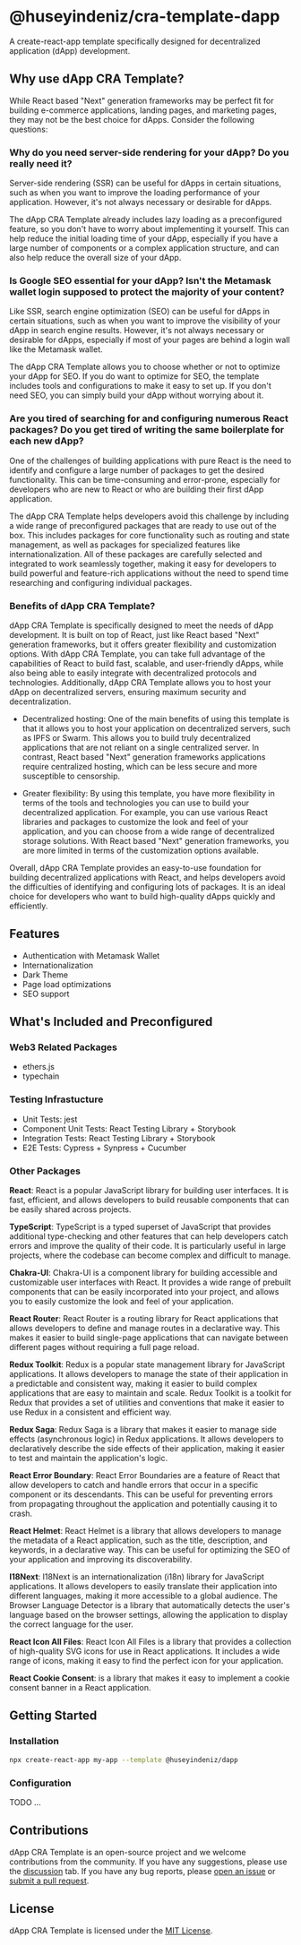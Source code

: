 # @huseyindeniz/cra-template-dapp

A create-react-app template specifically designed for decentralized application (dApp) development.

## Why use dApp CRA Template?

While React based "Next" generation frameworks may be perfect fit for building e-commerce applications, landing pages, and marketing pages, they may not be the best choice for dApps. Consider the following questions:

### Why do you need server-side rendering for your dApp? Do you really need it?

Server-side rendering (SSR) can be useful for dApps in certain situations, such as when you want to improve the loading performance of your application. However, it's not always necessary or desirable for dApps.

The dApp CRA Template already includes lazy loading as a preconfigured feature, so you don't have to worry about implementing it yourself. This can help reduce the initial loading time of your dApp, especially if you have a large number of components or a complex application structure, and can also help reduce the overall size of your dApp.

### Is Google SEO essential for your dApp? Isn't the Metamask wallet login supposed to protect the majority of your content?

Like SSR, search engine optimization (SEO) can be useful for dApps in certain situations, such as when you want to improve the visibility of your dApp in search engine results. However, it's not always necessary or desirable for dApps, especially if most of your pages are behind a login wall like the Metamask wallet.

The dApp CRA Template allows you to choose whether or not to optimize your dApp for SEO. If you do want to optimize for SEO, the template includes tools and configurations to make it easy to set up. If you don't need SEO, you can simply build your dApp without worrying about it.

### Are you tired of searching for and configuring numerous React packages? Do you get tired of writing the same boilerplate for each new dApp?

One of the challenges of building applications with pure React is the need to identify and configure a large number of packages to get the desired functionality. This can be time-consuming and error-prone, especially for developers who are new to React or who are building their first dApp application.

The dApp CRA Template helps developers avoid this challenge by including a wide range of preconfigured packages that are ready to use out of the box. This includes packages for core functionality such as routing and state management, as well as packages for specialized features like internationalization. All of these packages are carefully selected and integrated to work seamlessly together, making it easy for developers to build powerful and feature-rich applications without the need to spend time researching and configuring individual packages.

### Benefits of dApp CRA Template?

dApp CRA Template is specifically designed to meet the needs of dApp development. It is built on top of React, just like React based "Next" generation frameworks, but it offers greater flexibility and customization options. With dApp CRA Template, you can take full advantage of the capabilities of React to build fast, scalable, and user-friendly dApps, while also being able to easily integrate with decentralized protocols and technologies. Additionally, dApp CRA Template allows you to host your dApp on decentralized servers, ensuring maximum security and decentralization.

- Decentralized hosting: One of the main benefits of using this template is that it allows you to host your application on decentralized servers, such as IPFS or Swarm. This allows you to build truly decentralized applications that are not reliant on a single centralized server. In contrast, React based "Next" generation frameworks applications require centralized hosting, which can be less secure and more susceptible to censorship.

- Greater flexibility: By using this template, you have more flexibility in terms of the tools and technologies you can use to build your decentralized application. For example, you can use various React libraries and packages to customize the look and feel of your application, and you can choose from a wide range of decentralized storage solutions. With React based "Next" generation frameworks, you are more limited in terms of the customization options available.

Overall, dApp CRA Template provides an easy-to-use foundation for building decentralized applications with React, and helps developers avoid the difficulties of identifying and configuring lots of packages. It is an ideal choice for developers who want to build high-quality dApps quickly and efficiently.

## Features

- Authentication with Metamask Wallet
- Internationalization
- Dark Theme
- Page load optimizations
- SEO support

## What's Included and Preconfigured

### Web3 Related Packages

- ethers.js
- typechain

### Testing Infrastucture

- Unit Tests: jest
- Component Unit Tests: React Testing Library + Storybook
- Integration Tests: React Testing Library + Storybook
- E2E Tests: Cypress + Synpress + Cucumber

### Other Packages

**React**: React is a popular JavaScript library for building user interfaces. It is fast, efficient, and allows developers to build reusable components that can be easily shared across projects.

**TypeScript**: TypeScript is a typed superset of JavaScript that provides additional type-checking and other features that can help developers catch errors and improve the quality of their code. It is particularly useful in large projects, where the codebase can become complex and difficult to manage.

**Chakra-UI**: Chakra-UI is a component library for building accessible and customizable user interfaces with React. It provides a wide range of prebuilt components that can be easily incorporated into your project, and allows you to easily customize the look and feel of your application.

**React Router**: React Router is a routing library for React applications that allows developers to define and manage routes in a declarative way. This makes it easier to build single-page applications that can navigate between different pages without requiring a full page reload.

**Redux Toolkit**: Redux is a popular state management library for JavaScript applications. It allows developers to manage the state of their application in a predictable and consistent way, making it easier to build complex applications that are easy to maintain and scale. Redux Toolkit is a toolkit for Redux that provides a set of utilities and conventions that make it easier to use Redux in a consistent and efficient way.

**Redux Saga**: Redux Saga is a library that makes it easier to manage side effects (asynchronous logic) in Redux applications. It allows developers to declaratively describe the side effects of their application, making it easier to test and maintain the application's logic.

**React Error Boundary**: React Error Boundaries are a feature of React that allow developers to catch and handle errors that occur in a specific component or its descendants. This can be useful for preventing errors from propagating throughout the application and potentially causing it to crash.

**React Helmet**: React Helmet is a library that allows developers to manage the metadata of a React application, such as the title, description, and keywords, in a declarative way. This can be useful for optimizing the SEO of your application and improving its discoverability.

**I18Next**: I18Next is an internationalization (i18n) library for JavaScript applications. It allows developers to easily translate their application into different languages, making it more accessible to a global audience. The Browser Language Detector is a library that automatically detects the user's language based on the browser settings, allowing the application to display the correct language for the user.

**React Icon All Files**: React Icon All Files is a library that provides a collection of high-quality SVG icons for use in React applications. It includes a wide range of icons, making it easy to find the perfect icon for your application.

**React Cookie Consent**: is a library that makes it easy to implement a cookie consent banner in a React application.

## Getting Started

### Installation

```sh
npx create-react-app my-app --template @huseyindeniz/dapp
```

### Configuration

TODO
...

## Contributions

dApp CRA Template is an open-source project and we welcome contributions from the community. If you have any suggestions, please use the [discussion](https://github.com/huseyindeniz/cra-template-dapp/discussions) tab. If you have any bug reports, please [open an issue](https://github.com/huseyindeniz/cra-template-dapp/issues) or [submit a pull request](https://github.com/huseyindeniz/cra-template-dapp/pulls).

## License

dApp CRA Template is licensed under the [MIT License](./LICENSE).
